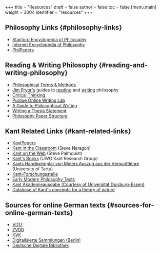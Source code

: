 +++
title = "Resources"
draft = false
author = false
toc = false
[menu.main]
  weight = 3004
  identifier = "resources"
+++

## Philosophy Links {#philosophy-links}

-   [Stanford Encyclopedia of Philosophy](http://plato.stanford.edu)
-   [Internet Encyclopedia of Philosophy](http://www.iep.utm.edu/)
-   [PhilPapers](http://philpapers.org)


## Reading & Writing Philosophy {#reading-and-writing-philosophy}

-   [Philosophical Terms & Methods](http://www.jimpryor.net/teaching/vocab/index.html)
-   [Jim Pryor's](http://www.jimpryor.net) guides to [reading](http://www.jimpryor.net/teaching/guidelines/reading.html) and [writing](http://www.jimpryor.net/teaching/guidelines/writing.html) philosophy
-   [Critical Thinking](http://philosophy.hku.hk/think/)
-   [Purdue Online Writing Lab](http://owl.english.purdue.edu/owl/)
-   [A Guide to Philosophical Writing](http://writingproject.fas.harvard.edu/files/hwp/files/philosophical%5Fwriting.pdf)
-   [Writing a Thesis Statement](https://www.dropbox.com/s/lyods0bt22x8u6l/ThesisOverview.pdf?dl=0)
-   [Philosophy Paper Structure](https://www.dropbox.com/s/eaggc570nfu6nqa/PaperStructure.pdf?dl=0)


## Kant Related Links {#kant-related-links}

-   [KantPapers](http://kantpapers.org)
-   [Kant in the Classroom](http://www.manchester.edu/kant/Home/index.htm) (Steve Naragon)
-   [Kant on the Web](http://staffweb.hkbu.edu.hk/ppp/Kant.html) (Steve Palmquist)
-   [Kant's Books](http://publish.uwo.ca/~cdyck5/UWOKRG/kantsbooks.html) (UWO Kant Research Group)
-   [Kants Handexemplar von Meiers Auszug aus der Vernunftlehre](https://dspace.ut.ee/handle/10062/42108) (University of Tartu)
-   [Kant-Forschungsstelle](https://www.philosophie.fb05.uni-mainz.de/forschungsstellen-und-weitere-einrichtungen/fs%5Fkant/)
-   [Early Modern Philosophy Texts](http://earlymoderntexts.com)
-   [Kant Akademieausgabe (Courtesy of Universität Duisburg-Essen)](https://korpora.zim.uni-duisburg-essen.de/Kant/verzeichnisse-gesamt.html)
-   [Database of Kant's concepts for a theory of nature](http://knb.mpiwg-berlin.mpg.de/kant/home)


## Sources for online German texts {#sources-for-online-german-texts}

-   [VD17](http://gso.gbv.de/DB=1.28/SET=1/TTL=1/)
-   [ZVDD](http://www.zvdd.de/startseite/)
-   [KVK](http://kvk.bibliothek.kit.edu/?digitalOnly=0&embedFulltitle=0&newTab=0)
-   [Digitalisierte Sammlungen (Berlin)](http://digital-beta.staatsbibliothek-berlin.de)
-   [Deutsche Digitale Bibliothek](https://www.deutsche-digitale-bibliothek.de)
